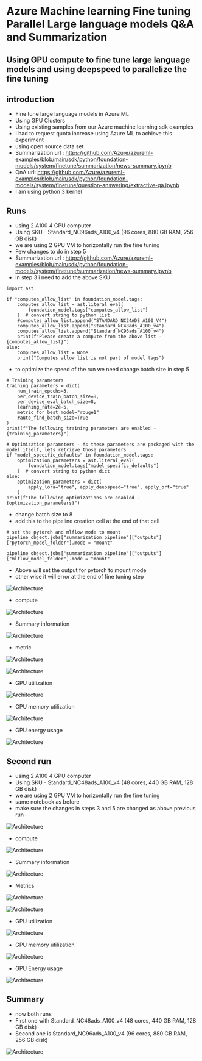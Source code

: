 # Azure Machine learning Fine tuning Parallel Large language models Q&A and Summarization

## Using GPU compute to fine tune large language models and using deepspeed to parallelize the fine tuning

## introduction

- Fine tune large language models in Azure ML
- Using GPU Clusters
- Using existing samples from our Azure machine learning sdk examples
- I had to request quota increase using Azure ML to achieve this experiment
- using open source data set
- Summarization url : https://github.com/Azure/azureml-examples/blob/main/sdk/python/foundation-models/system/finetune/summarization/news-summary.ipynb
- QnA url: https://github.com/Azure/azureml-examples/blob/main/sdk/python/foundation-models/system/finetune/question-answering/extractive-qa.ipynb
- I am using python 3 kernel



## Runs

- using 2 A100 4 GPU computer
- Using SKU - Standard_NC96ads_A100_v4 (96 cores, 880 GB RAM, 256 GB disk)
- we are using 2 GPU VM to horizontally run the fine tuning
- Few changes to do in step 5
- Summarization url : https://github.com/Azure/azureml-examples/blob/main/sdk/python/foundation-models/system/finetune/summarization/news-summary.ipynb
- in step 3 i need to add the above SKU

```
import ast

if "computes_allow_list" in foundation_model.tags:
    computes_allow_list = ast.literal_eval(
        foundation_model.tags["computes_allow_list"]
    )  # convert string to python list
    #computes_allow_list.append("STANDARD_NC24ADS_A100_V4")
    computes_allow_list.append("Standard_NC48ads_A100_v4")
    computes_allow_list.append("Standard_NC96ads_A100_v4") 
    print(f"Please create a compute from the above list - {computes_allow_list}")
else:
    computes_allow_list = None
    print("Computes allow list is not part of model tags")
```

- to optimize the speed of the run we need change batch size in step 5

```
# Training parameters
training_parameters = dict(
    num_train_epochs=3,
    per_device_train_batch_size=8,
    per_device_eval_batch_size=8,
    learning_rate=2e-5,
    metric_for_best_model="rouge1"
    #auto_find_batch_size=True
)
print(f"The following training parameters are enabled - {training_parameters}")

# Optimization parameters - As these parameters are packaged with the model itself, lets retrieve those parameters
if "model_specific_defaults" in foundation_model.tags:
    optimization_parameters = ast.literal_eval(
        foundation_model.tags["model_specific_defaults"]
    )  # convert string to python dict
else:
    optimization_parameters = dict(
        apply_lora="true", apply_deepspeed="true", apply_ort="true"
    )
print(f"The following optimizations are enabled - {optimization_parameters}")
```

- change batch size to 8
- add this to the pipeline creation cell at the end of that cell

```
# set the pytorch and mlflow mode to mount
pipeline_object.jobs["summarization_pipeline"]["outputs"]["pytorch_model_folder"].mode = "mount"

pipeline_object.jobs["summarization_pipeline"]["outputs"]["mlflow_model_folder"].mode = "mount"
```

- Above will set the output for pytorch to mount mode
- other wise it will error at the end of fine tuning step

![Architecture](https://github.com/balakreshnan/Samples2023/blob/main/AzureML/Images/finetuneamlparallel1.jpg "Architecture")

- compute

![Architecture](https://github.com/balakreshnan/Samples2023/blob/main/AzureML/Images/finetuneamlparallel11.jpg "Architecture")

- Summary information

![Architecture](https://github.com/balakreshnan/Samples2023/blob/main/AzureML/Images/finetuneamlparallel2.jpg "Architecture")

- metric

![Architecture](https://github.com/balakreshnan/Samples2023/blob/main/AzureML/Images/finetuneamlparallel3.jpg "Architecture")

![Architecture](https://github.com/balakreshnan/Samples2023/blob/main/AzureML/Images/finetuneamlparallel4.jpg "Architecture")

- GPU utilization

![Architecture](https://github.com/balakreshnan/Samples2023/blob/main/AzureML/Images/finetuneamlparallel7.jpg "Architecture")

- GPU memory utilization

![Architecture](https://github.com/balakreshnan/Samples2023/blob/main/AzureML/Images/finetuneamlparallel8.jpg "Architecture")

- GPU energy usage

![Architecture](https://github.com/balakreshnan/Samples2023/blob/main/AzureML/Images/finetuneamlparallel19.jpg "Architecture")


## Second run

- using 2 A100 4 GPU computer
- Using SKU - Standard_NC48ads_A100_v4 (48 cores, 440 GB RAM, 128 GB disk)
- we are using 2 GPU VM to horizontally run the fine tuning
- same notebook as before
- make sure the changes in steps 3 and 5 are changed as above previous run
  
![Architecture](https://github.com/balakreshnan/Samples2023/blob/main/AzureML/Images/finetuneamlparallel9.jpg "Architecture")

- compute

![Architecture](https://github.com/balakreshnan/Samples2023/blob/main/AzureML/Images/finetuneamlparallel10.jpg "Architecture")

- Summary information

![Architecture](https://github.com/balakreshnan/Samples2023/blob/main/AzureML/Images/finetuneamlparallel12.jpg "Architecture")

- Metrics

![Architecture](https://github.com/balakreshnan/Samples2023/blob/main/AzureML/Images/finetuneamlparallel14.jpg "Architecture")

![Architecture](https://github.com/balakreshnan/Samples2023/blob/main/AzureML/Images/finetuneamlparallel15.jpg "Architecture")

- GPU utilization

![Architecture](https://github.com/balakreshnan/Samples2023/blob/main/AzureML/Images/finetuneamlparallel16.jpg "Architecture")

- GPU memory utilization

![Architecture](https://github.com/balakreshnan/Samples2023/blob/main/AzureML/Images/finetuneamlparallel17.jpg "Architecture")

- GPU Energy usage

![Architecture](https://github.com/balakreshnan/Samples2023/blob/main/AzureML/Images/finetuneamlparallel18.jpg "Architecture")

## Summary

- now both runs
- First one with Standard_NC48ads_A100_v4 (48 cores, 440 GB RAM, 128 GB disk)
- Second one is Standard_NC96ads_A100_v4 (96 cores, 880 GB RAM, 256 GB disk)

![Architecture](https://github.com/balakreshnan/Samples2023/blob/main/AzureML/Images/finetuneamlparallel20.jpg "Architecture")
